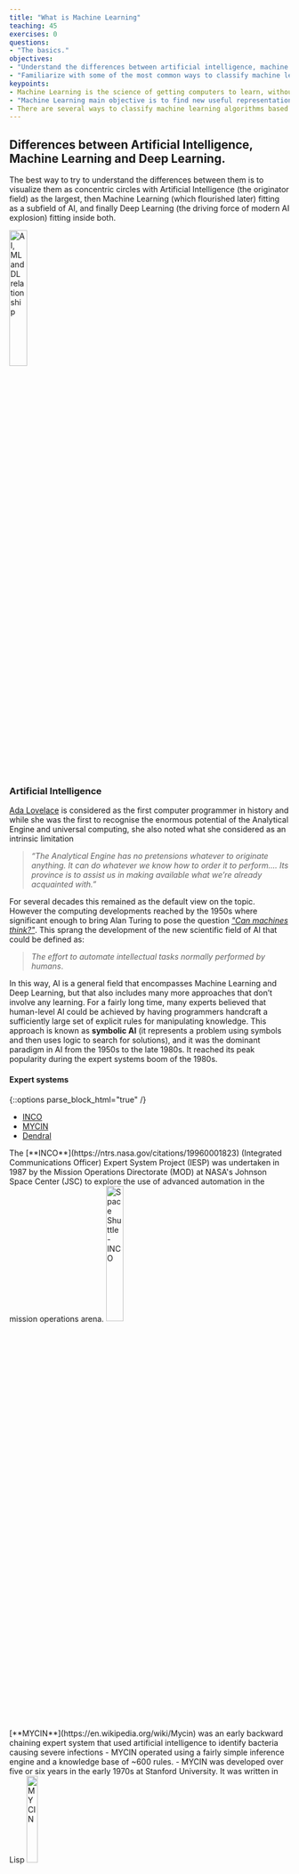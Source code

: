 ```yaml
---
title: "What is Machine Learning"
teaching: 45
exercises: 0
questions:
- "The basics."
objectives:
- "Understand the differences between artificial intelligence, machine learning and deep learning."
- "Familiarize with some of the most common ways to classify machine learning algorithms"
keypoints:
- Machine Learning is the science of getting computers to learn, without being explicitly programmed.
- "Machine Learning main objective is to find new useful representation that help understand hidden patterns in data."
- There are several ways to classify machine learning algorithms based on the problem they are trying to solve, how is data processed and how much human supervision is required.
---
```


## Differences between Artificial Intelligence, Machine Learning and Deep Learning.
The best way to try to understand the differences between them is to visualize them 
as concentric circles with Artificial Intelligence (the originator field) as the 
largest, then Machine Learning (which flourished later) fitting as a subfield of AI,
and finally Deep Learning (the driving force of modern AI explosion) fitting inside
both.

<img src="{{ page.root }}/fig/ai-ml-dl-relations.svg" alt="AI, ML and DL relationship" width="25%" height="25%" />

### Artificial Intelligence
[Ada Lovelace](https://writings.stephenwolfram.com/2015/12/untangling-the-tale-of-ada-lovelace/) is considered as the first computer programmer in history and while she 
was the first to recognise the enormous potential of the Analytical Engine and 
universal computing, she also noted what she considered as an intrinsic limitation

> *“The Analytical Engine has no pretensions whatever to originate anything. It can
>   do whatever we know how to order it to perform.... Its province is to assist us 
>   in making available what we’re already acquainted with.”*

For several decades this remained as the default view on the topic. However the 
computing developments reached by the 1950s where significant enough to bring Alan 
Turing to pose the question [*"Can machines think?"*](https://www.csee.umbc.edu/courses/471/papers/turing.pdf).
This sprang the development of the new scientific field of AI that could be defined 
as: 

> *The effort to automate intellectual tasks normally performed by humans*.

In this way, AI is a general field that encompasses Machine Learning and Deep 
Learning, but that also includes many more approaches that don’t involve any 
learning. For a fairly long time, many experts believed that human-level AI could be
achieved by having programmers handcraft a sufficiently large set of explicit rules 
for manipulating knowledge. This approach is known as **symbolic AI** (it represents
a problem using symbols and then uses logic to search for solutions), and it was the 
dominant paradigm in AI from the 1950s to the late 1980s. It reached its peak 
popularity during the expert systems boom of the 1980s. 
<!--
For several years a lack of computing power prevented researchers from making significant progress in the development of Artificial Intelligence. Only big universities and private companies could afford the expensive computers with the campabilities necessary to experiment in the field.
-->

<!--
https://www.forbes.com/sites/gilpress/2020/04/27/12-ai-milestones-4-mycin-an-expert-system-for-infectious-disease-therapy/?sh=57eb49f476e5
-->

#### Expert systems

{::options parse_block_html="true" /}
<div>
<ul class="nav nav-tabs" role="tablist">
  <li role="presentation" class="active">
   <a data-es-name="inco" 
      href="#INCO" 
      aria-controls="INCO" 
      role="tab" data-toggle="tab">INCO</a>
  </li>
  <li role="presentation">
   <a data-es-name="mycin"
      href="#MYCIN"
      aria-controls="MYCIN"
      role="tab" 
      data-toggle="tab">MYCIN</a>
  </li>
  <li role="presentation">
   <a data-es-name="dendral" 
      href="#Dendral" 
      aria-controls="Dendral" 
      role="tab" 
      data-toggle="tab">Dendral</a>
  </li>
</ul>

<div class="tab-content">

<article role="tabpanel" class="tab-pane active" id="INCO">
The [**INCO**](https://ntrs.nasa.gov/citations/19960001823) (Integrated Communications
 Officer) Expert System Project (IESP) was undertaken in 1987 by the Mission
Operations Directorate (MOD) at NASA's Johnson Space Center (JSC) to explore the use 
of advanced automation in the mission operations arena.
<img src="{{ page.root }}/fig/stockvault-discovery-space-shuttle208103.jpg"
     alt="Space Shuttle - INCO"
     width="25%" />
</article>

<article role="tabpanel" class="tab-pane" id="MYCIN">
[**MYCIN**](https://en.wikipedia.org/wiki/Mycin) was an early backward chaining 
expert system that used artificial intelligence to identify bacteria causing severe 
infections - MYCIN operated using a fairly simple inference engine and a knowledge 
base of ~600 rules. -  MYCIN was developed over five or six years in the early 1970s
at Stanford University. It was written in Lisp 
<img src="{{ page.root }}/fig/MYCIN.jpg"
     alt="MYCIN"
     width="20%"
     height="20%" />
</article>

<article role="tabpanel" class="tab-pane" id="Dendral">
[**Dendral**](https://en.wikipedia.org/wiki/Dendral) was an artificial intelligence 
project of the 1960s for the specific task of helping organic chemists in identifying
unknown organic molecules by analyzing their mass spectra and using knowledge of 
chemistry. This software is considered the first expert system because it automated 
the decision-making process and problem-solving behavior of organic chemists.
<img src="{{ page.root }}/fig/Caffeine_structure.svg"
     alt="Caffeine Structure"
     width="20%"
     height="20%" />
</article>

</div>
</div>

[anaconda]: https://www.anaconda.com/
[jupyter]: https://jupyter.org/
[python]: https://www.python.org/

<!-- This is commented out.
Deep learning isn’t always the right tool for the job—sometimes there isn’t enough data for deep learning to be applicable, and sometimes the problem is better solved by a different algorithm.

 - Probabilistic modelling is the application of the principles of statistics to data analysis.
   - **Naive Bayes** (Multinomial Naive Bayes Classifier) - ais a type of machine-learning classifier based on applying Bayes’ theoremi all naive Bayes classifiers assume that the value of a particular feature is independent of the value of any other feature (a strong, or “naive” assumption, which is where the name comes from), given the class variable. For example an email maybe considered to be spam if it contains a set of words, regardless of the order of these words. They require a small amount of training data to estimate the necessary parameters. It has a high bias since it ignores relationships between words but because it works well in practice, it is said to have low variance
   - **Logistic regression** predicts weather something is true or false instead of predicting something continues like size (small vs big mice). Also, instead of fitting a line to the data, logistic regression fits an "S" shaped "logistic function". The curve goes from 0 to 1 and it means that the curve tells you the probability of the mouse being small based on its weight. Although logistic regression tells the probability that a mouse is big or not it is usually used for classification. For example if the probabiity of a mouse being small is less than 50% then it is classified as big. Logistic regression can work with continuous data as well as with discrete data. Logistic regression's ability to provide probabilities and classify new samples using continuous and discrete measurements makes it a popular machine learning method. One big difference between linear regression and logistic regression is how the line is fit to the data, with linear regression we fit the line using *least-squares* while with logistic regression we use *maximum likelihood*
 - Early neural networks
 - Kernel methods
 - Decision trees, random forests
 - Modern neural networks
-->

Although symbolic AI proved suitable to solve well-defined, logical problems, such as
playing chess, it turned out to be intractable to figure out explicit rules for 
solving more complex, fuzzy problems, such as image classification, speech 
recognition, and language translation. A new approach arose to take symbolic AI’s 
place: Machine Learning.

## Machine Learning
Machine learning arises from the question: could a computer go beyond *“what we know 
how to order it to perform” and learn on its own how to perform a specified task?* 
Could a computer surprise us? Rather than programmers crafting data-processing rules 
by hand, could a computer automatically learn these rules by looking at data?

This question opened the door to a new programming paradigm. In classical programming
, the paradigm of symbolic AI, humans input rules (a program) and data to be 
processed according to these rules, and out come answers. With Machine Learning, 
humans input data as well as the answers expected from the data, and out come the 
rules. These rules can then be applied to new data to produce original answers.

<img src="{{ page.root }}/fig/ml-programming-paradigm.svg"
     alt="AI, ML and DL relationship"
     width="40%"
     height="40%" />

Using data to predict something can be categorized as Machine Learning, a very simple
example of this is to develop a linear regression model based, for example, on several
mice weight and size measurements and use it predict the size of a new mouse based on
its weight. In general, to do Machine Learning, we need three things:

 - Input data points: for instance, if the task is speech recognition, these data 
   points could be sound files of people speaking. If the task is image tagging, they
   could be pictures. 
 - Examples of the expected output: in a speech-recognition task, these could be 
   human-generated transcripts of sound files. In an image task, expected outputs 
   could be tags such as “dog,” “cat,” and so on. 
 - A way to measure whether the algorithm is doing a good job: this is necessary in 
   order to determine the distance between the algorithm’s current output and its 
   expected output. The measurement is used as a feedback signal to adjust the way 
   the algorithm works. This adjustment step is what we call learning.

The central problem in Machine Learning is to *meaningfully transform data*, this is,
to learn useful *representations* of the input data at hand, representations that 
would get us closer to the expected output. A representation is, at its core, a 
different way to look at data—to represent or encode data. Machine Learning models 
are all about finding appropriate representations for their input data 
transformations of the data that make it more amenable to the task at hand, such as a
classification task.

> ## Learning by changing representations
> Consider a number of points distributed in a xy-coordinate system. Some of them are
>  white and some are black.
>
> <img src="{{ page.root }}/fig/example-1-raw-data.svg" 
>      alt="Example 1 - Raw Data" width="20%" height="20%" />
>
> And we are given the task to develop an algorithm to calculate the probability of 
> the point being black or white given its x-y coordinates. In this case,
> - The inputs are the coordinates of our points
> - The expected outputs are the colours of our points
> - The measure of success would be the percentage of points correctly classified
>
> One way to solve the problem is by applying a coordinate change (a new 
> representation of our data). This new representation would allow us to classify our
> points with a more simple set of rules: "Black points are those such that x>0"
>
> In this case, we defined the coordinate change by hand. But if instead we tried 
> systematically searching for different possible coordinate changes, and used as 
> feedback the percentage of points being correctly classified, then we would be 
> doing Machine Learning. *Learning*, in this context, describes an automatic search 
> process for better representations. 
>
>  Coordinate change             |  Better representation
>  :-------------------------:|:-------------------------:
>  <img src="{{ page.root }}/fig/example-1-coordinate-change.svg" alt="Example 1 - Coordinate Change" width="50%" height="50%" /> | <img src="{{ page.root }}/fig/example-1-better-representation.svg" alt="Example 1 - Better Representation" width="50%" height="50%" />
{: .callout}

All Machine Learning algorithms consist of automatically finding such transformations
that turn data into more useful representations for a given task. These operations 
can be coordinate changes, as you just saw, or linear projections, translations, 
nonlinear operations, and so on. Machine Learning algorithms aren’t usually creative
in finding these transformations; they’re merely searching through a predefined set 
of operations, also called a hypothesis space.

With the previous description in mind, we can summarize Machine Learning as:
> *the field of study that gives computers the ability to learn without being 
>  explicitly programmed.*
> —Arthur Samuel, 1959

Or more formally:
> *A computer program is said to learn from experience E with respect to some task T 
>  and some performance measure P, if its performance on T, as measured by P, 
>  improves with experience E.*
> —Tom Mitchell, 1997

A machine-learning system is trained rather than explicitly programmed. It is
presented with many examples relevant to a task, and it finds statistical structure 
in these examples that eventually allows the system to come up with rules for 
automating the task.

<!--
Machine learning is tightly related to mathematical statistics, but it differs from statistics in several important ways. Unlike statistics, machine learning tends to deal with large, complex datasets (such as a dataset of millions of images, each consisting of tens of impractical. As a result, machine learning, and especially deep learning, exhibits comparatively little mathematical theory—maybe too little—and is engineering oriented. It’s a hands-on discipline in which ideas are proven empirically more often than theoretically.
-->

> ## When to use Machine Learning
> Machine Learning methods are great when:
> - the solution of a problem requires lots of parameter tweaking and/or writing
>   long lists of rules.
> - there is no known optimal solution for the problem at hand.
> - the problem requires adapting to constantly changing data.
> - we wish to obtain more insights about complex problems and large amounts of data.
{: .callout}

## Common Machine Learning problems
There are many classes and subclasses of Machine Learning problems based on what the
prediction task looks like. Some of the most common ones include:
 - **Classification** - We want to predict one of several options. The possible 
   outcomes are called classes. The MNIST problem is a 10 classes classification 
   problem.
 - **Regression** - We want to predict a continuous value. For example, mice weight 
   given its size.
 - **Clustering**: The goal is to split up the data in such a way that points within
   a single cluster are very similar and points in different clusters are different.
 - **Association rule learning** - Helpful to infer likely association patterns in 
   data.
 - **Structured output** - Useful to create complex output.
 - **Ranking** - The goal is to retrieve answers to a particular query, ordered by 
   their relevance.
 - **Recommenders**: Provide suggestions to users based on their preferences.

## Types of Machine learning
Although there is no formal Machine Learning classification system yet, they are 
commonly described and classified in broad categories based on:

- How much human supervision is required. There are four major categories:
  - **Supervised learning**: this method requires feeding the algorithm with "right"
    answers or solutions, also known as labels. Some of the most important supervised
    learning algorithms: k-Nearest Neighbours, Linear Regression, Logistic Regression,
     Support Vector Machines (SVMs), Decision Trees and Random Forests, Neural 
    networks.
  - **Unsupervised learning**: in contrast, in this algorithm the system tries to 
    learn without a teacher, this is, with unlabelled data. Some of the most 
    important unsupervised learning algorithms are: Clustering (K-Means, DBSCAN, 
    Hierarchical Cluster Analysis (HCA)), Anomaly detection and novelty detection 
    (One-class SVM, Isolation Forest), Visualization and dimensionality reduction 
    (Principal Component Analysis (PCA), Kernel PCA, Locally-Linear Embedding (LLE),
    t-distributed Stochastic Neighbour Embedding (t-SNE)), Association rule learning
    (Apriori, Eclat).
  - **Semisupervised learning**: these algorithms are able to work with some 
    partially labeled training data, typically lots of unlabelled data and a few bits
    of labelled data. Most semisupervised learning algorithms are combinations of 
    unsupervised and supervised algorithms.
  - **Reinforcement Learning**
- Weather the model can learn incrementally or requires reprocessing entire datasets.
  There are two major categories:
  - **Batch learning**: This is also known as offline learning. In here the system is
    trained using all available data (which typically is both time and 
    computationally expensive). Once the system is trained, it is launched in 
    production runs where it applies what it learned but without adding any new 
    knowledge.
  - **Online (incremental) learning**: also known as online learning. In here the 
    system can be trained incrementally by feeding it small data batches. This type 
    of learning process is more useful where limited computational resources are 
    available (e.g. when a huge database cannot be entirely contained in the 
    machine's memory).
- Weather the model is able to find new patterns in the data or relies on comparing 
  new data points to known data points.
  - **Instance-based learning**: the system relies completely on the already learned
    examples and a similarity measure to generalize to new observed cases. Not the 
    most sophisticated method, but can produce good results.
  - **Model-based learning**: the system builds a model using a set of examples and 
    then use it to make predictions. Depending on the model complexity there will 
    typically be a number of parameters that need to be tuned by the system (using 
    some kind of performance measurement) to find a set that makes the model perform
    best.

## Main challenges

- **Insufficient Quantity of Training Data**: Machine Learning algorithms required 
  high amounts of data to work properly, typically in the order of thousands of 
  examples even for fairly simple problems and of millions for more complex problems
  (image or speech recognition).
- **Nonrepresentative Training Data**: The predictions made by a Machine Learning 
  model depend not only on the amount of data provided to the algorithm but also on 
  its significance. If the data is not representative of the samples the model will 
  encounter in real life, the predictions cannot be accurate either.
- **Poor-Quality Data**: And related with the previous point, if the data contains a 
  high number of errors (caused for example by noise, incomplete samples, poor 
  measurement equipment), the algorithm will struggle to find patterns in the data.
- **Irrelevant Features**: In the other hand, providing more data (even high-quality 
  data) does not guarantee a more accurate model, especially if the additional data 
  describes unimportant aspects of the samples.
- **Overfitting the Training Data**: This can happen when using a relatively complex 
  model that might be able to describe better the training data set but fails when 
  exposed to real samples. A typical solution is to reduce the model complexity.
- **Underfitting the Training Data**: The opposite of creating an overfitting model 
  is creating an underfitting one and this typically happens when the model is too 
  simple to learn the underlying structure of the data.

<!-- This is commented out.
> ## Why *deep* learning
> Deep learning is a specific subfield of machine learning: a new take on learning representations from data that puts an emphasis on learning successive layers of increasingly meaningful representations. The deep in deep learning isn’t a reference to any kind of deeper understanding achieved by the approach; rather, it stands for this idea of successive layers of representations. How many layers contribute to a model of the data is called the depth of the model.
> Modern deep learning often involves tens or even hundreds of successive layers of representations—and they’re all learned automatically from exposure to training data.
> For our purposes, deep learning is a mathematical framework for learning representations from data.
{: .callout}

## Before deep learning: a brief history of machine learning.

## Why deep learning? Why now?
-->

## Computational frameworks
Deep learning frameworks allow a user to define networks either via a config (like 
Caffe) or programmatically like Theano, Tensorflow, or Torch. Furthermore, the 
programming language exposed to define networks might vary, like Python in the case 
of Theano and Tensorflow or Lua in the case of Torch. An additional variation on them
is whether the framework provides define-compile-execute semantics or dynamic 
semantics (as in the case of PyTorch). 

 - [**Sci-Kit Learn**](https://scikit-learn.org/stable/): is an open source project,
   meaning that it is free to use and distribute, and anyone can easily obtain the 
   source code to see what is going on behind the scenes. The scikit-learn project is
   constantly being developed and improved, and it has a very active user community. 
   It contains a number of state-of-the-art machine learning algorithms, as well as
   comprehensive documentation about each algorithm. scikit-learn is a very popular 
   tool, and the most prominent Python library for machine learning. It is widely 
   used in industry and academia, and a wealth of tutorials and code snippets are 
   available online. 
 - [**PyTorch**](https://pytorch.org/): is an open source machine learning library 
   based on the Torch library, used for applications such as computer vision and 
   natural language processing, primarily developed by Facebook's AI Research lab 
   (FAIR). is an optimized tensor library for deep learning using GPUs and CPUs. 
   PyTorch is very well suited for research purposes as it makes developing and 
   experimenting with new deep learning architectures relatively easy.
 - [**Tensorflow**](https://www.tensorflow.org/): allows users to define mathematical
   functions via computational graphs and to compute their gradients. Tensorflow is 
   conceptually similar to Theano, and Keras uses both of them as back ends. it has 
   strong backing from industry leaders such as Google. At its essence, Tensorflow 
   allows users to define mathematical functions on tensors (hence the name) using 
   computational graphs and to compute their gradients.
 - [**Keras**](https://keras.io/): is a library that provides highly powerful and 
   abstract building blocks to build Deep and Machine Learning systems. The building 
   blocks Keras provides are built using Theano as well as TensorFlow. Keras supports
   both CPU and GPU computation and is a great tool for quickly prototyping ideas.
 - [**CNTK**](https://docs.microsoft.com/en-us/cognitive-toolkit/): is an open-source
   toolkit for commercial-grade distributed deep learning. It describes neural 
   networks as a series of computational steps via a directed graph. CNTK allows the 
   user to easily realize and combine popular model types such as feed-forward DNNs, 
   convolutional neural networks (CNNs) and recurrent neural networks (RNNs/LSTMs).
 - [**Theano**](https://github.com/Theano/Theano): is a Python library for defining 
   mathematical functions (operating over vectors and matrices), and computing the 
   gradients of these functions. Theano allows the user to define mathematical 
   expressions that encode loss functions and, once these are defined, Theano allows 
   the user to compute the gradients of these expressions.
 - [**Caffe**](https://caffe.berkeleyvision.org/):  a deep learning framework made 
   with expression, speed, and modularity in mind. It is developed by Berkeley AI
   Research (BAIR) and by community contributors.

<!--
 - Amazon Machine Learning
 - Google Cloud ML Engine
Helpful links
https://developers.google.com/machine-learning/crash-course
https://www.coursera.org/learn/machine-learning/
-->

## References
Some further reading to learn more about machine and deep learning.
- Aurélien Géron (2019) *Hands-On Machine Learning with Scikit-Learn, Keras, and 
  Tensorflow Concepts, Tools, and Techniques to Build Intelligent Systems*. 2nd ed.
  US: O'Reilly.
- Andreas C. Müller & Sarah Guido (2016) *Introduction to Machine Learning with 
  Python A Guide for Data Scientists*. 1st ed. US: O'Reilly.
- Francois Chollet (2018) *Deep Learning with Python*. 1st ed. New York: Manning 
  Publications. 
- Delip Rao & Brian McMahan (2019)  *Natural Language Processing with PyTorch Build 
  Intelligent Language Applications Using Deep Learning*. 1st ed. US: O'Reilly.
- Ian Pointer (2019) *Programming PyTorch for Deep Learning*. 1st ed. US: O'Reilly.

## Further training
Some other sources with training material for DL and ML applications:

- [TensorFlow - Learn Machine Learning](https://www.tensorflow.org/resources/learn-ml)
- [Scikit Learn Tutorials](https://scikit-learn.org/stable/tutorial/index.html)
- [Coursera - DeepLearning.AI TensorFlow Developer Professional Certificate](https://www.coursera.org/professional-certificates/tensorflow-in-practice)
- [Coursera - Machine Learning](https://www.coursera.org/learn/machine-learning?)
- [Udacity - Intro to TensorFlow for Deep Learning](https://www.udacity.com/course/intro-to-tensorflow-for-deep-learning--ud187)
- [Google's Machine Learning Crash Course](https://developers.google.com/machine-learning/crash-course)

- [Yann LeCun’s Deep Learning Course at CDS]( https://cds.nyu.edu/deep-learning/)
- [MIT Courseware Linear Algebra](https://ocw.mit.edu/courses/mathematics/18-06sc-linear-algebra-fall-2011/)
- [CS224n: Natural Language Processing with Deep Learning](http://web.stanford.edu/class/cs224n/)
- [CALTECH - Learning From Data - Machine Learning Course](https://home.work.caltech.edu/telecourse.html)
- [UC Berkeley - Full Stack Deep Learning](https://fullstackdeeplearning.com/spring2021/)
- [Stanford University - Introduction to Robotics](https://see.stanford.edu/Course/CS223A) 
- [Linear Algebra Review](https://www.cs.cmu.edu/~zkolter/course/linalg/)
- [Carnegie Melon University - Math Background for Machine Learning](https://canvas.cmu.edu/courses/603/assignments/syllabus)
